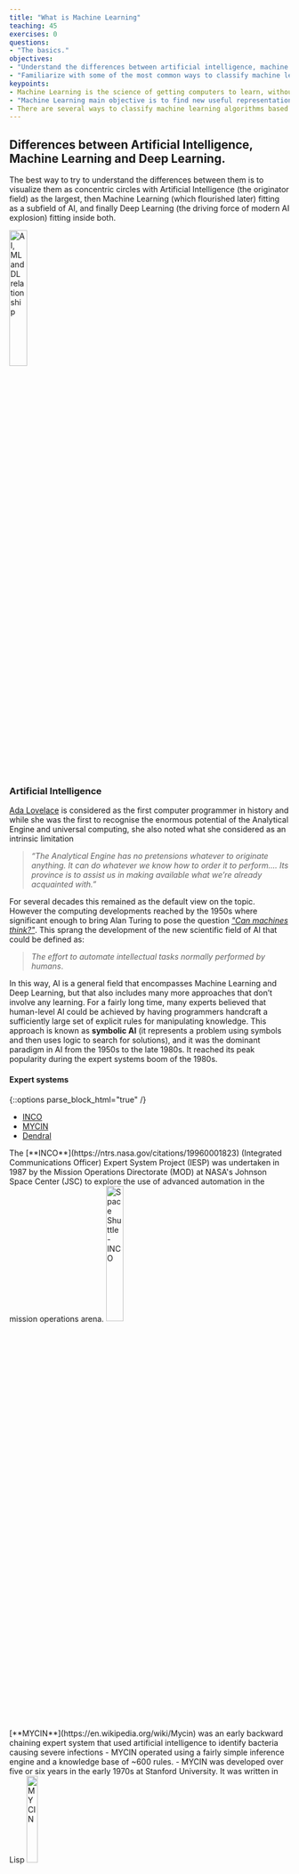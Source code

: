 ```yaml
---
title: "What is Machine Learning"
teaching: 45
exercises: 0
questions:
- "The basics."
objectives:
- "Understand the differences between artificial intelligence, machine learning and deep learning."
- "Familiarize with some of the most common ways to classify machine learning algorithms"
keypoints:
- Machine Learning is the science of getting computers to learn, without being explicitly programmed.
- "Machine Learning main objective is to find new useful representation that help understand hidden patterns in data."
- There are several ways to classify machine learning algorithms based on the problem they are trying to solve, how is data processed and how much human supervision is required.
---
```


## Differences between Artificial Intelligence, Machine Learning and Deep Learning.
The best way to try to understand the differences between them is to visualize them 
as concentric circles with Artificial Intelligence (the originator field) as the 
largest, then Machine Learning (which flourished later) fitting as a subfield of AI,
and finally Deep Learning (the driving force of modern AI explosion) fitting inside
both.

<img src="{{ page.root }}/fig/ai-ml-dl-relations.svg" alt="AI, ML and DL relationship" width="25%" height="25%" />

### Artificial Intelligence
[Ada Lovelace](https://writings.stephenwolfram.com/2015/12/untangling-the-tale-of-ada-lovelace/) is considered as the first computer programmer in history and while she 
was the first to recognise the enormous potential of the Analytical Engine and 
universal computing, she also noted what she considered as an intrinsic limitation

> *“The Analytical Engine has no pretensions whatever to originate anything. It can
>   do whatever we know how to order it to perform.... Its province is to assist us 
>   in making available what we’re already acquainted with.”*

For several decades this remained as the default view on the topic. However the 
computing developments reached by the 1950s where significant enough to bring Alan 
Turing to pose the question [*"Can machines think?"*](https://www.csee.umbc.edu/courses/471/papers/turing.pdf).
This sprang the development of the new scientific field of AI that could be defined 
as: 

> *The effort to automate intellectual tasks normally performed by humans*.

In this way, AI is a general field that encompasses Machine Learning and Deep 
Learning, but that also includes many more approaches that don’t involve any 
learning. For a fairly long time, many experts believed that human-level AI could be
achieved by having programmers handcraft a sufficiently large set of explicit rules 
for manipulating knowledge. This approach is known as **symbolic AI** (it represents
a problem using symbols and then uses logic to search for solutions), and it was the 
dominant paradigm in AI from the 1950s to the late 1980s. It reached its peak 
popularity during the expert systems boom of the 1980s. 
<!--
For several years a lack of computing power prevented researchers from making significant progress in the development of Artificial Intelligence. Only big universities and private companies could afford the expensive computers with the campabilities necessary to experiment in the field.
-->

<!--
https://www.forbes.com/sites/gilpress/2020/04/27/12-ai-milestones-4-mycin-an-expert-system-for-infectious-disease-therapy/?sh=57eb49f476e5
-->

#### Expert systems

{::options parse_block_html="true" /}
<div>
<ul class="nav nav-tabs" role="tablist">
  <li role="presentation" class="active">
   <a data-es-name="inco" 
      href="#INCO" 
      aria-controls="INCO" 
      role="tab" data-toggle="tab">INCO</a>
  </li>
  <li role="presentation">
   <a data-es-name="mycin"
      href="#MYCIN"
      aria-controls="MYCIN"
      role="tab" 
      data-toggle="tab">MYCIN</a>
  </li>
  <li role="presentation">
   <a data-es-name="dendral" 
      href="#Dendral" 
      aria-controls="Dendral" 
      role="tab" 
      data-toggle="tab">Dendral</a>
  </li>
</ul>

<div class="tab-content">

<article role="tabpanel" class="tab-pane active" id="INCO">
The [**INCO**](https://ntrs.nasa.gov/citations/19960001823) (Integrated Communications
 Officer) Expert System Project (IESP) was undertaken in 1987 by the Mission
Operations Directorate (MOD) at NASA's Johnson Space Center (JSC) to explore the use 
of advanced automation in the mission operations arena.
<img src="{{ page.root }}/fig/stockvault-discovery-space-shuttle208103.jpg"
     alt="Space Shuttle - INCO"
     width="25%" />
</article>

<article role="tabpanel" class="tab-pane" id="MYCIN">
[**MYCIN**](https://en.wikipedia.org/wiki/Mycin) was an early backward chaining 
expert system that used artificial intelligence to identify bacteria causing severe 
infections - MYCIN operated using a fairly simple inference engine and a knowledge 
base of ~600 rules. -  MYCIN was developed over five or six years in the early 1970s
at Stanford University. It was written in Lisp 
<img src="{{ page.root }}/fig/MYCIN.jpg"
     alt="MYCIN"
     width="20%"
     height="20%" />
</article>

<article role="tabpanel" class="tab-pane" id="Dendral">
[**Dendral**](https://en.wikipedia.org/wiki/Dendral) was an artificial intelligence 
project of the 1960s for the specific task of helping organic chemists in identifying
unknown organic molecules by analyzing their mass spectra and using knowledge of 
chemistry. This software is considered the first expert system because it automated 
the decision-making process and problem-solving behavior of organic chemists.
<img src="{{ page.root }}/fig/Caffeine_structure.svg"
     alt="Caffeine Structure"
     width="20%"
     height="20%" />
</article>

</div>
</div>

[anaconda]: https://www.anaconda.com/
[jupyter]: https://jupyter.org/
[python]: https://www.python.org/

<!-- This is commented out.
Deep learning isn’t always the right tool for the job—sometimes there isn’t enough data for deep learning to be applicable, and sometimes the problem is better solved by a different algorithm.

 - Probabilistic modelling is the application of the principles of statistics to data analysis.
   - **Naive Bayes** (Multinomial Naive Bayes Classifier) - ais a type of machine-learning classifier based on applying Bayes’ theoremi all naive Bayes classifiers assume that the value of a particular feature is independent of the value of any other feature (a strong, or “naive” assumption, which is where the name comes from), given the class variable. For example an email maybe considered to be spam if it contains a set of words, regardless of the order of these words. They require a small amount of training data to estimate the necessary parameters. It has a high bias since it ignores relationships between words but because it works well in practice, it is said to have low variance
   - **Logistic regression** predicts weather something is true or false instead of predicting something continues like size (small vs big mice). Also, instead of fitting a line to the data, logistic regression fits an "S" shaped "logistic function". The curve goes from 0 to 1 and it means that the curve tells you the probability of the mouse being small based on its weight. Although logistic regression tells the probability that a mouse is big or not it is usually used for classification. For example if the probabiity of a mouse being small is less than 50% then it is classified as big. Logistic regression can work with continuous data as well as with discrete data. Logistic regression's ability to provide probabilities and classify new samples using continuous and discrete measurements makes it a popular machine learning method. One big difference between linear regression and logistic regression is how the line is fit to the data, with linear regression we fit the line using *least-squares* while with logistic regression we use *maximum likelihood*
 - Early neural networks
 - Kernel methods
 - Decision trees, random forests
 - Modern neural networks
-->

Although symbolic AI proved suitable to solve well-defined, logical problems, such as
playing chess, it turned out to be intractable to figure out explicit rules for 
solving more complex, fuzzy problems, such as image classification, speech 
recognition, and language translation. A new approach arose to take symbolic AI’s 
place: Machine Learning.

## Machine Learning
Machine learning arises from the question: could a computer go beyond *“what we know 
how to order it to perform” and learn on its own how to perform a specified task?* 
Could a computer surprise us? Rather than programmers crafting data-processing rules 
by hand, could a computer automatically learn these rules by looking at data?

This question opened the door to a new programming paradigm. In classical programming
, the paradigm of symbolic AI, humans input rules (a program) and data to be 
processed according to these rules, and out come answers. With Machine Learning, 
humans input data as well as the answers expected from the data, and out come the 
rules. These rules can then be applied to new data to produce original answers.

<img src="{{ page.root }}/fig/ml-programming-paradigm.svg"
     alt="AI, ML and DL relationship"
     width="40%"
     height="40%" />

Using data to predict something can be categorized as Machine Learning, a very simple
example of this is to develop a linear regression model based, for example, on several
mice weight and size measurements and use it predict the size of a new mouse based on
its weight. In general, to do Machine Learning, we need three things:

 - Input data points: for instance, if the task is speech recognition, these data 
   points could be sound files of people speaking. If the task is image tagging, they
   could be pictures. 
 - Examples of the expected output: in a speech-recognition task, these could be 
   human-generated transcripts of sound files. In an image task, expected outputs 
   could be tags such as “dog,” “cat,” and so on. 
 - A way to measure whether the algorithm is doing a good job: this is necessary in 
   order to determine the distance between the algorithm’s current output and its 
   expected output. The measurement is used as a feedback signal to adjust the way 
   the algorithm works. This adjustment step is what we call learning.

The central problem in Machine Learning is to *meaningfully transform data*, this is,
to learn useful *representations* of the input data at hand, representations that 
would get us closer to the expected output. A representation is, at its core, a 
different way to look at data—to represent or encode data. Machine Learning models 
are all about finding appropriate representations for their input data 
transformations of the data that make it more amenable to the task at hand, such as a
classification task.

> ## Learning by changing representations
> Consider a number of points distributed in a xy-coordinate system. Some of them are
>  white and some are black.
>
> <img src="{{ page.root }}/fig/example-1-raw-data.svg" 
>      alt="Example 1 - Raw Data" width="20%" height="20%" />
>
> And we are given the task to develop an algorithm to calculate the probability of 
> the point being black or white given its x-y coordinates. In this case,
> - The inputs are the coordinates of our points
> - The expected outputs are the colours of our points
> - The measure of success would be the percentage of points correctly classified
>
> One way to solve the problem is by applying a coordinate change (a new 
> representation of our data). This new representation would allow us to classify our
> points with a more simple set of rules: "Black points are those such that x>0"
>
> In this case, we defined the coordinate change by hand. But if instead we tried 
> systematically searching for different possible coordinate changes, and used as 
> feedback the percentage of points being correctly classified, then we would be 
> doing Machine Learning. *Learning*, in this context, describes an automatic search 
> process for better representations. 
>
>  Coordinate change             |  Better representation
>  :-------------------------:|:-------------------------:
>  <img src="{{ page.root }}/fig/example-1-coordinate-change.svg" alt="Example 1 - Coordinate Change" width="50%" height="50%" /> | <img src="{{ page.root }}/fig/example-1-better-representation.svg" alt="Example 1 - Better Representation" width="50%" height="50%" />
{: .callout}

All Machine Learning algorithms consist of automatically finding such transformations
that turn data into more useful representations for a given task. These operations 
can be coordinate changes, as you just saw, or linear projections, translations, 
nonlinear operations, and so on. Machine Learning algorithms aren’t usually creative
in finding these transformations; they’re merely searching through a predefined set 
of operations, also called a hypothesis space.

With the previous description in mind, we can summarize Machine Learning as:
> *the field of study that gives computers the ability to learn without being 
>  explicitly programmed.*
> —Arthur Samuel, 1959

Or more formally:
> *A computer program is said to learn from experience E with respect to some task T 
>  and some performance measure P, if its performance on T, as measured by P, 
>  improves with experience E.*
> —Tom Mitchell, 1997

A machine-learning system is trained rather than explicitly programmed. It is
presented with many examples relevant to a task, and it finds statistical structure 
in these examples that eventually allows the system to come up with rules for 
automating the task.

<!--
Machine learning is tightly related to mathematical statistics, but it differs from statistics in several important ways. Unlike statistics, machine learning tends to deal with large, complex datasets (such as a dataset of millions of images, each consisting of tens of impractical. As a result, machine learning, and especially deep learning, exhibits comparatively little mathematical theory—maybe too little—and is engineering oriented. It’s a hands-on discipline in which ideas are proven empirically more often than theoretically.
-->

> ## When to use Machine Learning
> Machine Learning methods are great when:
> - the solution of a problem requires lots of parameter tweaking and/or writing
>   long lists of rules.
> - there is no known optimal solution for the problem at hand.
> - the problem requires adapting to constantly changing data.
> - we wish to obtain more insights about complex problems and large amounts of data.
{: .callout}

## Common Machine Learning problems
There are many classes and subclasses of Machine Learning problems based on what the
prediction task looks like. Some of the most common ones include:
 - **Classification** - We want to predict one of several options. The possible 
   outcomes are called classes. The MNIST problem is a 10 classes classification 
   problem.
 - **Regression** - We want to predict a continuous value. For example, mice weight 
   given its size.
 - **Clustering**: The goal is to split up the data in such a way that points within
   a single cluster are very similar and points in different clusters are different.
 - **Association rule learning** - Helpful to infer likely association patterns in 
   data.
 - **Structured output** - Useful to create complex output.
 - **Ranking** - The goal is to retrieve answers to a particular query, ordered by 
   their relevance.
 - **Recommenders**: Provide suggestions to users based on their preferences.

## Types of Machine learning
Although there is no formal Machine Learning classification system yet, they are 
commonly described and classified in broad categories based on:

- How much human supervision is required. There are four major categories:
  - **Supervised learning**: this method requires feeding the algorithm with "right"
    answers or solutions, also known as labels. Some of the most important supervised
    learning algorithms: k-Nearest Neighbours, Linear Regression, Logistic Regression,
     Support Vector Machines (SVMs), Decision Trees and Random Forests, Neural 
    networks.
  - **Unsupervised learning**: in contrast, in this algorithm the system tries to 
    learn without a teacher, this is, with unlabelled data. Some of the most 
    important unsupervised learning algorithms are: Clustering (K-Means, DBSCAN, 
    Hierarchical Cluster Analysis (HCA)), Anomaly detection and novelty detection 
    (One-class SVM, Isolation Forest), Visualization and dimensionality reduction 
    (Principal Component Analysis (PCA), Kernel PCA, Locally-Linear Embedding (LLE),
    t-distributed Stochastic Neighbour Embedding (t-SNE)), Association rule learning
    (Apriori, Eclat).
  - **Semisupervised learning**: these algorithms are able to work with some 
    partially labeled training data, typically lots of unlabelled data and a few bits
    of labelled data. Most semisupervised learning algorithms are combinations of 
    unsupervised and supervised algorithms.
  - **Reinforcement Learning**
- Weather the model can learn incrementally or requires reprocessing entire datasets.
  There are two major categories:
  - **Batch learning**: This is also known as offline learning. In here the system is
    trained using all available data (which typically is both time and 
    computationally expensive). Once the system is trained, it is launched in 
    production runs where it applies what it learned but without adding any new 
    knowledge.
  - **Online (incremental) learning**: also known as online learning. In here the 
    system can be trained incrementally by feeding it small data batches. This type 
    of learning process is more useful where limited computational resources are 
    available (e.g. when a huge database cannot be entirely contained in the 
    machine's memory).
- Weather the model is able to find new patterns in the data or relies on comparing 
  new data points to known data points.
  - **Instance-based learning**: the system relies completely on the already learned
    examples and a similarity measure to generalize to new observed cases. Not the 
    most sophisticated method, but can produce good results.
  - **Model-based learning**: the system builds a model using a set of examples and 
    then use it to make predictions. Depending on the model complexity there will 
    typically be a number of parameters that need to be tuned by the system (using 
    some kind of performance measurement) to find a set that makes the model perform
    best.

## Main challenges

- **Insufficient Quantity of Training Data**: Machine Learning algorithms required 
  high amounts of data to work properly, typically in the order of thousands of 
  examples even for fairly simple problems and of millions for more complex problems
  (image or speech recognition).
- **Nonrepresentative Training Data**: The predictions made by a Machine Learning 
  model depend not only on the amount of data provided to the algorithm but also on 
  its significance. If the data is not representative of the samples the model will 
  encounter in real life, the predictions cannot be accurate either.
- **Poor-Quality Data**: And related with the previous point, if the data contains a 
  high number of errors (caused for example by noise, incomplete samples, poor 
  measurement equipment), the algorithm will struggle to find patterns in the data.
- **Irrelevant Features**: In the other hand, providing more data (even high-quality 
  data) does not guarantee a more accurate model, especially if the additional data 
  describes unimportant aspects of the samples.
- **Overfitting the Training Data**: This can happen when using a relatively complex 
  model that might be able to describe better the training data set but fails when 
  exposed to real samples. A typical solution is to reduce the model complexity.
- **Underfitting the Training Data**: The opposite of creating an overfitting model 
  is creating an underfitting one and this typically happens when the model is too 
  simple to learn the underlying structure of the data.

<!-- This is commented out.
> ## Why *deep* learning
> Deep learning is a specific subfield of machine learning: a new take on learning representations from data that puts an emphasis on learning successive layers of increasingly meaningful representations. The deep in deep learning isn’t a reference to any kind of deeper understanding achieved by the approach; rather, it stands for this idea of successive layers of representations. How many layers contribute to a model of the data is called the depth of the model.
> Modern deep learning often involves tens or even hundreds of successive layers of representations—and they’re all learned automatically from exposure to training data.
> For our purposes, deep learning is a mathematical framework for learning representations from data.
{: .callout}

## Before deep learning: a brief history of machine learning.

## Why deep learning? Why now?
-->

## Computational frameworks
Deep learning frameworks allow a user to define networks either via a config (like 
Caffe) or programmatically like Theano, Tensorflow, or Torch. Furthermore, the 
programming language exposed to define networks might vary, like Python in the case 
of Theano and Tensorflow or Lua in the case of Torch. An additional variation on them
is whether the framework provides define-compile-execute semantics or dynamic 
semantics (as in the case of PyTorch). 

 - [**Sci-Kit Learn**](https://scikit-learn.org/stable/): is an open source project,
   meaning that it is free to use and distribute, and anyone can easily obtain the 
   source code to see what is going on behind the scenes. The scikit-learn project is
   constantly being developed and improved, and it has a very active user community. 
   It contains a number of state-of-the-art machine learning algorithms, as well as
   comprehensive documentation about each algorithm. scikit-learn is a very popular 
   tool, and the most prominent Python library for machine learning. It is widely 
   used in industry and academia, and a wealth of tutorials and code snippets are 
   available online. 
 - [**PyTorch**](https://pytorch.org/): is an open source machine learning library 
   based on the Torch library, used for applications such as computer vision and 
   natural language processing, primarily developed by Facebook's AI Research lab 
   (FAIR). is an optimized tensor library for deep learning using GPUs and CPUs. 
   PyTorch is very well suited for research purposes as it makes developing and 
   experimenting with new deep learning architectures relatively easy.
 - [**Tensorflow**](https://www.tensorflow.org/): allows users to define mathematical
   functions via computational graphs and to compute their gradients. Tensorflow is 
   conceptually similar to Theano, and Keras uses both of them as back ends. it has 
   strong backing from industry leaders such as Google. At its essence, Tensorflow 
   allows users to define mathematical functions on tensors (hence the name) using 
   computational graphs and to compute their gradients.
 - [**Keras**](https://keras.io/): is a library that provides highly powerful and 
   abstract building blocks to build Deep and Machine Learning systems. The building 
   blocks Keras provides are built using Theano as well as TensorFlow. Keras supports
   both CPU and GPU computation and is a great tool for quickly prototyping ideas.
 - [**CNTK**](https://docs.microsoft.com/en-us/cognitive-toolkit/): is an open-source
   toolkit for commercial-grade distributed deep learning. It describes neural 
   networks as a series of computational steps via a directed graph. CNTK allows the 
   user to easily realize and combine popular model types such as feed-forward DNNs, 
   convolutional neural networks (CNNs) and recurrent neural networks (RNNs/LSTMs).
 - [**Theano**](https://github.com/Theano/Theano): is a Python library for defining 
   mathematical functions (operating over vectors and matrices), and computing the 
   gradients of these functions. Theano allows the user to define mathematical 
   expressions that encode loss functions and, once these are defined, Theano allows 
   the user to compute the gradients of these expressions.
 - [**Caffe**](https://caffe.berkeleyvision.org/):  a deep learning framework made 
   with expression, speed, and modularity in mind. It is developed by Berkeley AI
   Research (BAIR) and by community contributors.

<!--
 - Amazon Machine Learning
 - Google Cloud ML Engine
Helpful links
https://developers.google.com/machine-learning/crash-course
https://www.coursera.org/learn/machine-learning/
-->

## References
Some further reading to learn more about machine and deep learning.
- Aurélien Géron (2019) *Hands-On Machine Learning with Scikit-Learn, Keras, and 
  Tensorflow Concepts, Tools, and Techniques to Build Intelligent Systems*. 2nd ed.
  US: O'Reilly.
- Andreas C. Müller & Sarah Guido (2016) *Introduction to Machine Learning with 
  Python A Guide for Data Scientists*. 1st ed. US: O'Reilly.
- Francois Chollet (2018) *Deep Learning with Python*. 1st ed. New York: Manning 
  Publications. 
- Delip Rao & Brian McMahan (2019)  *Natural Language Processing with PyTorch Build 
  Intelligent Language Applications Using Deep Learning*. 1st ed. US: O'Reilly.
- Ian Pointer (2019) *Programming PyTorch for Deep Learning*. 1st ed. US: O'Reilly.

## Further training
Some other sources with training material for DL and ML applications:

- [TensorFlow - Learn Machine Learning](https://www.tensorflow.org/resources/learn-ml)
- [Scikit Learn Tutorials](https://scikit-learn.org/stable/tutorial/index.html)
- [Coursera - DeepLearning.AI TensorFlow Developer Professional Certificate](https://www.coursera.org/professional-certificates/tensorflow-in-practice)
- [Coursera - Machine Learning](https://www.coursera.org/learn/machine-learning?)
- [Udacity - Intro to TensorFlow for Deep Learning](https://www.udacity.com/course/intro-to-tensorflow-for-deep-learning--ud187)
- [Google's Machine Learning Crash Course](https://developers.google.com/machine-learning/crash-course)

- [Yann LeCun’s Deep Learning Course at CDS]( https://cds.nyu.edu/deep-learning/)
- [MIT Courseware Linear Algebra](https://ocw.mit.edu/courses/mathematics/18-06sc-linear-algebra-fall-2011/)
- [CS224n: Natural Language Processing with Deep Learning](http://web.stanford.edu/class/cs224n/)
- [CALTECH - Learning From Data - Machine Learning Course](https://home.work.caltech.edu/telecourse.html)
- [UC Berkeley - Full Stack Deep Learning](https://fullstackdeeplearning.com/spring2021/)
- [Stanford University - Introduction to Robotics](https://see.stanford.edu/Course/CS223A) 
- [Linear Algebra Review](https://www.cs.cmu.edu/~zkolter/course/linalg/)
- [Carnegie Melon University - Math Background for Machine Learning](https://canvas.cmu.edu/courses/603/assignments/syllabus)
